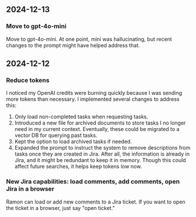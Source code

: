 ## 2024-12-13
### Move to gpt-4o-mini
Move to gpt-4o-mini. At one point, mini was hallucinating, but recent
changes to the prompt might have helped address that.

## 2024-12-12
### Reduce tokens
I noticed my OpenAI credits were burning quickly because I was sending
more tokens than necessary. I implemented several changes to address
this:

1. Only load non-completed tasks when requesting tasks.
2. Introduced a new file for archived documents to store tasks I no
   longer need in my current context. Eventually, these could be
   migrated to a vector DB for querying past tasks.
3. Kept the option to load archived tasks if needed.
4. Expanded the prompt to instruct the system to remove descriptions
   from tasks once they are created in Jira. After all, the
   information is already in Jira, and it might be redundant to keep
   it in memory. Though this could affect future searches, it helps
   keep tokens low now.

### New Jira capabilities: load comments, add comments, open Jira in a browser
Ramon can load or add new comments to a Jira ticket. If you want to
open the ticket in a browser, just say "open ticket."
